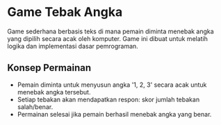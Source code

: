 # Game Tebak Angka

Game sederhana berbasis teks di mana pemain diminta menebak angka yang dipilih secara acak oleh komputer. Game ini dibuat untuk melatih logika dan implementasi dasar pemrograman.

## Konsep Permainan

- Pemain diminta untuk menyusun angka '1, 2, 3' secara acak untuk menebak angka tersebut.
- Setiap tebakan akan mendapatkan respon: skor jumlah tebakan salah/benar.
- Permainan selesai jika pemain berhasil menebak angka yang benar.
